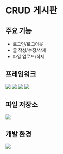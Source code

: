 # CRUD 게시판

## 주요 기능

- 로그인/로그아웃
- 글 작성/수정/삭제
- 파일 업로드/삭제

## 프레임워크

<img src="https://img.shields.io/badge/spring-20232a.svg?style=for-the-badge&logo=spring&logoColor=6DB33F" />
<img src="https://img.shields.io/badge/springboot-20232a.svg?style=for-the-badge&logo=springboot&logoColor=6DB33F" />
<img src="https://img.shields.io/badge/spring security-20232a.svg?style=for-the-badge&logo=springsecurity&logoColor=6DB33F" />
<img src="https://img.shields.io/badge/bootstrap-20232a.svg?style=for-the-badge&logo=bootstrap&logoColor=7952B3" />

## 파일 저장소 

<img src="https://img.shields.io/badge/aws s3 bucket-20232a.svg?style=for-the-badge&logo=amazons3&logoColor=569A31" />

## 개발 환경

<img src="https://img.shields.io/badge/intellij idea community-20232a.svg?style=for-the-badge&logo=intellijidea&logoColor=000000" />